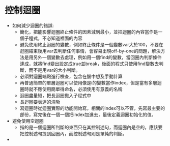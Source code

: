 # 控制迴圈
* 如何減少迴圈的錯誤:
	* 簡化，把能影響迴圈終止條件的因素減到最小，並把迴圈的內容當作是一個子程式，不必知道裡面的內容
	* 避免使用終止迴圈的變數，例如終止條件是一個變數var大於100，不要在迴圈結束後用var去判斷任何事情，會容易出現off-by-one的問題，解決方法是用另外一個變數去處理，例如用一個find的變數，當回圈內判斷條件達成，就將find變出設定成true並break，後面的程式只使用find變數去判斷，而不是用var的大小判斷。
	* 必須對迴圈端點進行檢查，包含在腦中想及手動計算
	* 再普通簡單的單層迴圈可以使用像是i的變數當作index，但是當有多層迴圈時就不應使用簡單得命名，必須使用有意義的名稱
	* 迴圈盡量短，把長迴圈搬入子程式中
	* 長迴圈要表達的清晰
	* 寫迴圈時從迴圈實際的功能開始寫，相關的index可以不管，先寫最主要的部份，寫完後在一個一個把index加進去，最後定義迴圈初始化的值。
* 避免使用空迴圈	
	* 指的是一個迴圈所判斷的東西只在其控制述句，而迴圈內是空的，應該要把控制述句提到回圈內，而控制述句則是單純的判斷。
* 
<!--stackedit_data:
eyJoaXN0b3J5IjpbMjk2Mzc5Njk2LDU5MDAyMTQ1MSwyMTM0NT
cxNjQ3LDEyNzE4OTI2MDQsLTE1NjY3NDE3NjAsLTEwNDY4MTEz
NDYsMTUyNzU4MDY5OF19
-->